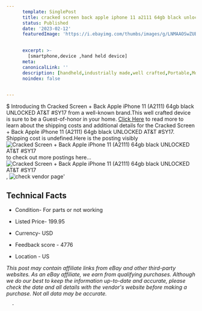 ```yaml
---
      template: SinglePost
      title: cracked screen back apple iphone 11 a2111 64gb black unlocked at t sy17
      status: Published
      date: '2023-02-12'
      featuredImage: 'https://i.ebayimg.com/thumbs/images/g/LNMAAOSwZUBj5U2r/s-l225.jpg'
       

      excerpt: >-
        [smartphone,device ,hand held device]
      meta:
      canonicalLink: ''
      description: [handheld,industrially made,well crafted,Portable,Mobile,Compact,Convenient,Lightweight,Maneuverable,Man-portable,Miniature,Carriable,Hand-held,Light,Holdable,Transportable,Mobile device,Pocket-sized,On-the-go,Wireless,Cordless,Compact size,Convenient size, smartphone,device ,hand held device]
      noindex: false
      

---
```

$
      Introducing th Cracked Screen + Back Apple iPhone 11 (A2111) 64gb black UNLOCKED AT&T #SY17 from a well-known brand.This well crafted device  is sure to be a Guest-of-honor in your home. [Click Here](https://www.ebay.com/itm/225410542745?hash=item347b83ec99%3Ag%3ALNMAAOSwZUBj5U2r&mkevt=1&mkcid=1&mkrid=711-53200-19255-0&campid=%253CePNCampaignId%253E&customid=%253CreferenceId%253E&toolid=10049) to read more to learn about the shipping costs and additional details for the Cracked Screen + Back Apple iPhone 11 (A2111) 64gb black UNLOCKED AT&T #SY17. Shipping cost is undefined.Here is the posting visibly ![Cracked Screen + Back Apple iPhone 11 (A2111) 64gb black UNLOCKED AT&T #SY17](https://i.ebayimg.com/thumbs/images/g/LNMAAOSwZUBj5U2r/s-l225.jpg) to check out more postings here... ![Cracked Screen + Back Apple iPhone 11 (A2111) 64gb black UNLOCKED AT&T #SY17](https://i.ebayimg.com/images/g/LNMAAOSwZUBj5U2r/s-l1600.jpg), ![check vendor page](https://origin-galleryplus.ebayimg.com/ws/web/225410542745_2_0_1/225x225.jpg,https://origin-galleryplus.ebayimg.com/ws/web/225410542745_3_0_1/225x225.jpg,https://origin-galleryplus.ebayimg.com/ws/web/225410542745_4_0_1/225x225.jpg,https://origin-galleryplus.ebayimg.com/ws/web/225410542745_5_0_1/225x225.jpg,https://origin-galleryplus.ebayimg.com/ws/web/225410542745_6_0_1/225x225.jpg,https://origin-galleryplus.ebayimg.com/ws/web/225410542745_7_0_1/225x225.jpg,https://origin-galleryplus.ebayimg.com/ws/web/225410542745_8_0_1/225x225.jpg)'

      

 ## Technical Facts 



     
      

 - Condition- For parts or not working 


      

 - Listed Price- 199.95 


      

 - Currency- USD 


      

 - Feedback score - 4776 


      

 - Location - US 


      
      

 *_This post may contain affiliate links from eBay and other third-party websites. As an eBay affiliate, we earn from qualifying purchases. Although we do our best to keep the information up-to-date and accurate, please check the date and all details with the vendor's website before making a purchase. Not all data may be accurate._*




      -
